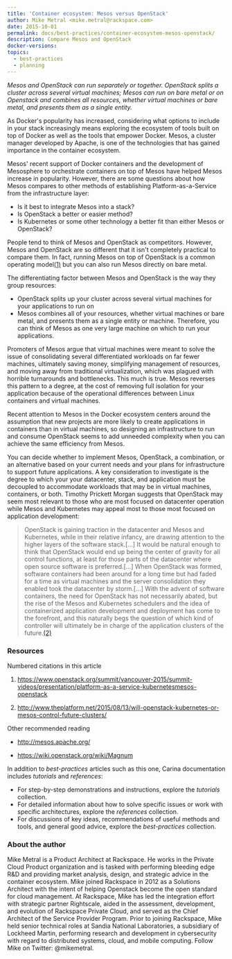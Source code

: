 ```yaml
---
title: 'Container ecosystem: Mesos versus OpenStack'
author: Mike Metral <mike.metral@rackspace.com>
date: 2015-10-01
permalink: docs/best-practices/container-ecosystem-mesos-openstack/
description: Compare Mesos and OpenStack
docker-versions:
topics:
  - best-practices
  - planning
---
```


*Mesos and OpenStack can run separately or together. OpenStack
splits a cluster across several virtual machines; Mesos can run on bare metal or on Openstack and combines all resources, whether virtual machines or bare metal,
and presents them as a single entity.*

As Docker's popularity has increased, considering what options to include in your stack increasingly means exploring the ecosystem of tools built on top of Docker as well as
the tools that empower Docker. Mesos, a cluster manager developed by Apache, is one of the
technologies that has gained importance in the container ecosystem.

Mesos' recent support of Docker containers and the development of
Mesosphere to orchestrate containers on top of Mesos have helped Mesos
increase in popularity. However, there
are some questions about how Mesos compares to other methods of
establishing Platform-as-a-Service from the infrastructure layer:
- Is it best to integrate Mesos into a stack?
- Is OpenStack a better or easier method?
- Is Kubernetes or some other technology a better fit than either Mesos or OpenStack?

People tend to think of Mesos and OpenStack as competitors.
However, Mesos and OpenStack are so different that it isn't completely practical to
compare them. In fact, running Mesos on top of OpenStack is a common operating model[(1)](#resources)
but you can also run Mesos directly on bare metal.

The differentiating factor between Mesos and OpenStack is the way they group resources:
- OpenStack splits up your cluster across several virtual machines for your applications to run on
- Mesos combines all of your resources, whether virtual machines or bare metal, and presents them as a single entity or machine.
Therefore, you can think of Mesos as one
very large machine on which to run your applications.

Promoters of Mesos argue that virtual machines were meant
to solve the issue of
consolidating several differentiated workloads on far fewer machines, ultimately saving money,
simplifying management of resources,
and moving away from traditional virtualization, which was plagued with
horrible turnarounds and bottlenecks. This much is true.
Mesos reverses this pattern to a degree, at the cost of removing full
isolation for your application because of the operational differences between Linux containers
and virtual machines.

Recent attention to Mesos in the Docker ecosystem centers
around the assumption that new projects are more likely to create applications in containers than in virtual machines,
so designing an infrastructure to run and consume OpenStack seems to add unneeded complexity when you can achieve the same efficiency from Mesos.

You can decide whether to implement Mesos, OpenStack, a combination, or an alternative based on your current needs and your plans for infrastructure to support future applications.
A key consideration to investigate is the degree to which your
your datacenter, stack, and application must be decoupled
to accommodate workloads that may be in virtual machines, containers, or both.
Timothy Prickett Morgan suggests that OpenStack may seem most relevant to those who are most focused on datacenter operation while Mesos and Kubernetes may appeal most to those most focused on application development:

> OpenStack is gaining traction in the datacenter and Mesos and Kubernetes, while in their relative infancy, are drawing attention to the higher layers of the software stack.\[...\] It would be natural enough to think that OpenStack would end up being the center of gravity for all control functions, at least for those parts of the datacenter where open source software is preferred.\[...\] When OpenStack was formed, software containers had been around for a long time but had faded for a time as virtual machines and the server consolidation they enabled took the datacenter by storm.\[...\] With the advent of software containers, the need for OpenStack has not necessarily abated, but the rise of the Mesos and Kubernetes schedulers and the idea of containerized application development and deployment has come to the forefront, and this naturally begs the question of which kind of controller will ultimately be in charge of the application clusters of the future.[(2)](#resources)

<a name="resources"></a>
### Resources

Numbered citations in this article

1. <https://www.openstack.org/summit/vancouver-2015/summit-videos/presentation/platform-as-a-service-kubernetesmesos-openstack>

2. <http://www.theplatform.net/2015/08/13/will-openstack-kubernetes-or-mesos-control-future-clusters/>

Other recommended reading

- <http://mesos.apache.org/>

- <https://wiki.openstack.org/wiki/Magnum>

In addition to *best-practices* articles such as this one,
Carina documentation includes *tutorials* and *references*:

* For step-by-step demonstrations and instructions, explore the *tutorials* collection.
* For detailed information about how to solve specific issues or work with specific architectures,
  explore the *references* collection.
* For discussions of key ideas, recommendations of useful methods and tools, and
  general good advice, explore the *best-practices* collection.

### About the author

Mike Metral is a Product Architect at Rackspace. He works in the Private Cloud Product organization and is tasked with performing bleeding edge R&D and providing market analysis, design, and strategic advice in the container ecosystem. Mike joined Rackspace in 2012 as a Solutions Architect with the intent of helping Openstack become the open standard for cloud management. At Rackspace, Mike has led the integration effort with strategic partner Rightscale, aided in the assessment, development, and evolution of Rackspace Private Cloud, and served as the Chief Architect of the Service Provider Program. Prior to joining Rackspace, Mike held senior technical roles at Sandia National Laboratories, a subsidiary of Lockheed Martin, performing research and development in cybersecurity with regard to distributed systems, cloud, and mobile computing. Follow Mike on Twitter: @mikemetral.
